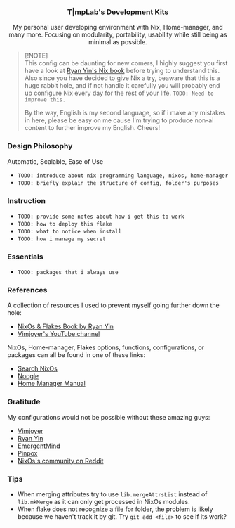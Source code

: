 <h3 align="center"> T|mpLab's Development Kits </h3>

<p align="center">
  My personal user developing environment with Nix, Home-manager, and many more. Focusing on modularity, portability, usability while still being as minimal as possible.
</p>

> [!NOTE]<br>
> This config can be daunting for new comers, I highly suggest you first have a look at [Ryan Yin's Nix book](https://nixos-and-flakes.thiscute.world/introduction/) before trying to understand this. Also since you have decided to give Nix a try, beaware that this is a huge rabbit hole, and if not handle it carefully you will probably end up configure Nix every day for the rest of your life. `TODO: Need to improve this.`
>
> By the way, English is my second language, so if i make any mistakes in here, please be easy on me cause I'm trying to produce non-ai content to further improve my English. Cheers!

### Design Philosophy

Automatic, Scalable, Ease of Use

- `TODO: introduce about nix programming language, nixos, home-manager`
- `TODO: briefly explain the structure of config, folder's purposes`

### Instruction

- `TODO: provide some notes about how i get this to work`
- `TODO: how to deploy this flake`
- `TODO: what to notice when install`
- `TODO: how i manage my secret`

### Essentials

- `TODO: packages that i always use`

### References

A collection of resources I used to prevent myself going further down the hole:

- [NixOs & Flakes Book by Ryan Yin](https://nixos-and-flakes.thiscute.world/)
- [Vimjoyer's YouTube channel](https://www.youtube.com/@vimjoyer)

NixOs, Home-manager, Flakes options, functions, configurations, or packages can all be found in one of these links:

- [Search NixOs](https://search.nixos.org/packages?query=)
- [Noogle](https://noogle.dev/)
- [Home Manager Manual](https://nix-community.github.io/home-manager/index.xhtml)

### Gratitude

My configurations would not be possible without these amazing guys:

- [Vimjoyer](https://github.com/vimjoyer)
- [Ryan Yin](https://github.com/ryan4yin/nix-config/tree/main)
- [EmergentMind](https://github.com/EmergentMind/nix-config)
- [Pinpox](https://github.com/pinpox/nixos)
- [NixOs's community on Reddit](https://www.reddit.com/r/NixOS/)

### Tips

- When merging attributes try to use `lib.mergeAttrsList` instead of `lib.mkMerge` as it can only get processed in NixOs modules.
- When flake does not recognize a file for folder, the problem is likely because we haven't track it by git. Try `git add <file>` to see if its work?
